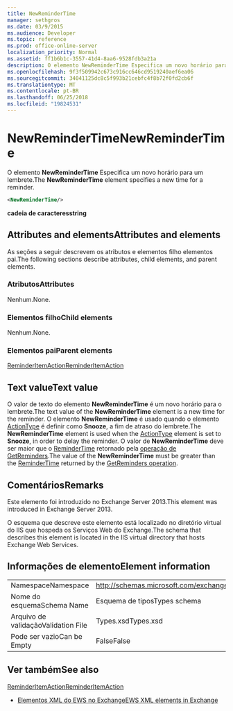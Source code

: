 ```yaml
---
title: NewReminderTime
manager: sethgros
ms.date: 03/9/2015
ms.audience: Developer
ms.topic: reference
ms.prod: office-online-server
localization_priority: Normal
ms.assetid: ff1b6b1c-3557-41d4-8aa6-9528fdb3a21a
description: O elemento NewReminderTime Especifica um novo horário para um lembrete.
ms.openlocfilehash: 9f3f509942c673c916cc646cd9519240aef6ea06
ms.sourcegitcommit: 34041125dc8c5f993b21cebfc4f8b72f0fd2cb6f
ms.translationtype: MT
ms.contentlocale: pt-BR
ms.lasthandoff: 06/25/2018
ms.locfileid: "19824531"
---
```

# <a name="newremindertime"></a><span data-ttu-id="53e18-103">NewReminderTime</span><span class="sxs-lookup"><span data-stu-id="53e18-103">NewReminderTime</span></span>

<span data-ttu-id="53e18-104">O elemento **NewReminderTime** Especifica um novo horário para um lembrete.</span><span class="sxs-lookup"><span data-stu-id="53e18-104">The **NewReminderTime** element specifies a new time for a reminder.</span></span> 
  
```XML
<NewReminderTime/>
```

 <span data-ttu-id="53e18-105">**cadeia de caracteres**</span><span class="sxs-lookup"><span data-stu-id="53e18-105">**string**</span></span>
## <a name="attributes-and-elements"></a><span data-ttu-id="53e18-106">Attributes and elements</span><span class="sxs-lookup"><span data-stu-id="53e18-106">Attributes and elements</span></span>

<span data-ttu-id="53e18-107">As seções a seguir descrevem os atributos e elementos filho elementos pai.</span><span class="sxs-lookup"><span data-stu-id="53e18-107">The following sections describe attributes, child elements, and parent elements.</span></span>
  
### <a name="attributes"></a><span data-ttu-id="53e18-108">Atributos</span><span class="sxs-lookup"><span data-stu-id="53e18-108">Attributes</span></span>

<span data-ttu-id="53e18-109">Nenhum.</span><span class="sxs-lookup"><span data-stu-id="53e18-109">None.</span></span>
  
### <a name="child-elements"></a><span data-ttu-id="53e18-110">Elementos filho</span><span class="sxs-lookup"><span data-stu-id="53e18-110">Child elements</span></span>

<span data-ttu-id="53e18-111">Nenhum.</span><span class="sxs-lookup"><span data-stu-id="53e18-111">None.</span></span>
  
### <a name="parent-elements"></a><span data-ttu-id="53e18-112">Elementos pai</span><span class="sxs-lookup"><span data-stu-id="53e18-112">Parent elements</span></span>

[<span data-ttu-id="53e18-113">ReminderItemAction</span><span class="sxs-lookup"><span data-stu-id="53e18-113">ReminderItemAction</span></span>](reminderitemaction.md)
  
## <a name="text-value"></a><span data-ttu-id="53e18-114">Text value</span><span class="sxs-lookup"><span data-stu-id="53e18-114">Text value</span></span>

<span data-ttu-id="53e18-115">O valor de texto do elemento **NewReminderTime** é um novo horário para o lembrete.</span><span class="sxs-lookup"><span data-stu-id="53e18-115">The text value of the **NewReminderTime** element is a new time for the reminder.</span></span> <span data-ttu-id="53e18-116">O elemento **NewReminderTime** é usado quando o elemento [ActionType](actiontype-reminderactiontype.md) é definir como **Snooze**, a fim de atraso do lembrete.</span><span class="sxs-lookup"><span data-stu-id="53e18-116">The **NewReminderTime** element is used when the [ActionType](actiontype-reminderactiontype.md) element is set to **Snooze**, in order to delay the reminder.</span></span> <span data-ttu-id="53e18-117">O valor de **NewReminderTime** deve ser maior que o [ReminderTime](remindertime.md) retornado pela [operação de GetReminders](getreminders-operation.md).</span><span class="sxs-lookup"><span data-stu-id="53e18-117">The value of the **NewReminderTime** must be greater than the [ReminderTime](remindertime.md) returned by the [GetReminders operation](getreminders-operation.md).</span></span>
  
## <a name="remarks"></a><span data-ttu-id="53e18-118">Comentários</span><span class="sxs-lookup"><span data-stu-id="53e18-118">Remarks</span></span>

<span data-ttu-id="53e18-119">Este elemento foi introduzido no Exchange Server 2013.</span><span class="sxs-lookup"><span data-stu-id="53e18-119">This element was introduced in Exchange Server 2013.</span></span>
  
<span data-ttu-id="53e18-120">O esquema que descreve este elemento está localizado no diretório virtual do IIS que hospeda os Serviços Web do Exchange.</span><span class="sxs-lookup"><span data-stu-id="53e18-120">The schema that describes this element is located in the IIS virtual directory that hosts Exchange Web Services.</span></span>
  
## <a name="element-information"></a><span data-ttu-id="53e18-121">Informações de elemento</span><span class="sxs-lookup"><span data-stu-id="53e18-121">Element information</span></span>

|||
|:-----|:-----|
|<span data-ttu-id="53e18-122">Namespace</span><span class="sxs-lookup"><span data-stu-id="53e18-122">Namespace</span></span>  <br/> |http://schemas.microsoft.com/exchange/services/2006/types  <br/> |
|<span data-ttu-id="53e18-123">Nome do esquema</span><span class="sxs-lookup"><span data-stu-id="53e18-123">Schema Name</span></span>  <br/> |<span data-ttu-id="53e18-124">Esquema de tipos</span><span class="sxs-lookup"><span data-stu-id="53e18-124">Types schema</span></span>  <br/> |
|<span data-ttu-id="53e18-125">Arquivo de validação</span><span class="sxs-lookup"><span data-stu-id="53e18-125">Validation File</span></span>  <br/> |<span data-ttu-id="53e18-126">Types.xsd</span><span class="sxs-lookup"><span data-stu-id="53e18-126">Types.xsd</span></span>  <br/> |
|<span data-ttu-id="53e18-127">Pode ser vazio</span><span class="sxs-lookup"><span data-stu-id="53e18-127">Can be Empty</span></span>  <br/> |<span data-ttu-id="53e18-128">False</span><span class="sxs-lookup"><span data-stu-id="53e18-128">False</span></span>  <br/> |
   
## <a name="see-also"></a><span data-ttu-id="53e18-129">Ver também</span><span class="sxs-lookup"><span data-stu-id="53e18-129">See also</span></span>



[<span data-ttu-id="53e18-130">ReminderItemAction</span><span class="sxs-lookup"><span data-stu-id="53e18-130">ReminderItemAction</span></span>](reminderitemaction.md)


- [<span data-ttu-id="53e18-131">Elementos XML do EWS no Exchange</span><span class="sxs-lookup"><span data-stu-id="53e18-131">EWS XML elements in Exchange</span></span>](ews-xml-elements-in-exchange.md)

